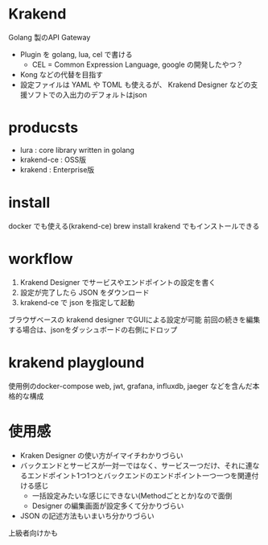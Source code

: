 # Krakend

Golang 製のAPI Gateway

- Plugin を golang, lua, cel で書ける
  - CEL = Common Expression Language, google の開発したやつ？
- Kong などの代替を目指す
- 設定ファイルは YAML や TOML も使えるが、 Krakend Designer などの支援ソフトでの入出力のデフォルトはjson


# producsts
- lura : core library written in golang
- krakend-ce : OSS版
- krakend : Enterprise版

# install
docker でも使える(krakend-ce)
brew install krakend でもインストールできる

# workflow

1. Krakend Designer でサービスやエンドポイントの設定を書く
2. 設定が完了したら JSON をダウンロード
3. krakend-ce で json を指定して起動

ブラウザベースの krakend designer でGUIによる設定が可能
前回の続きを編集する場合は、jsonをダッシュボードの右側にドロップ

# krakend playglound
使用例のdocker-compose
web, jwt, grafana, influxdb, jaeger などを含んだ本格的な構成



# 使用感

- Kraken Designer の使い方がイマイチわかりづらい
- バックエンドとサービスが一対一ではなく、サービス一つだけ、それに連なるエンドポイント1つ1つとバックエンドのエンドポイント一つ一つを関連付ける感じ
  - 一括設定みたいな感じにできない(Methodごととか)なので面倒
  - Designer の編集画面が設定多くて分かりづらい
- JSON の記述方法もいまいち分かりづらい

上級者向けかも　




